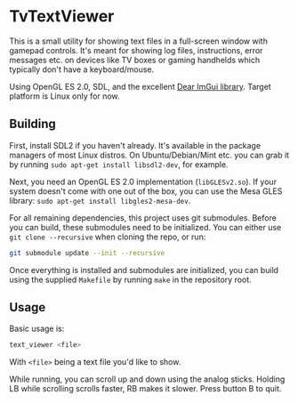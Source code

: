 # TvTextViewer
This is a small utility for showing text files in a full-screen window with gamepad controls.
It's meant for showing log files, instructions, error messages etc. on devices like TV boxes or gaming handhelds
which typically don't have a keyboard/mouse.

Using OpenGL ES 2.0, SDL, and the excellent [Dear ImGui library](https://github.com/ocornut/imgui).
Target platform is Linux only for now.

## Building

First, install SDL2 if you haven't already. It's available in the package managers of most Linux distros.
On Ubuntu/Debian/Mint etc. you can grab it by running `sudo apt-get install libsdl2-dev`, for example.

Next, you need an OpenGL ES 2.0 implementation (`libGLESv2.so`).
If your system doesn't come with one out of the box,
you can use the Mesa GLES library: `sudo apt-get install libgles2-mesa-dev`.

For all remaining dependencies, this project uses git submodules.
Before you can build, these submodules need to be initialized.
You can either use `git clone --recursive` when cloning the repo, or run:

```bash
git submodule update --init --recursive
```

Once everything is installed and submodules are initialized,
you can build using the supplied `Makefile` by running `make` in the repository root.

## Usage

Basic usage is:

```bash
text_viewer <file>
```

With `<file>` being a text file you'd like to show.

While running, you can scroll up and down using the analog sticks.
Holding LB while scrolling scrolls faster, RB makes it slower.
Press button B to quit.
